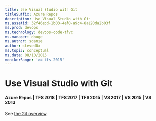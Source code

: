 ```yaml
---
title: Use Visual Studio with Git
titleSuffix: Azure Repos
description: Use Visual Studio with Git
ms.assetid: 32f46ecd-1b03-4ef0-a9c4-8a120da2b03f
ms.prod: devops
ms.technology: devops-code-tfvc
ms.manager: douge
ms.author: sdanie
author: steved0x
ms.topic: conceptual
ms.date: 08/10/2016
monikerRange: '>= tfs-2015'
---
```



# Use Visual Studio with Git

#### Azure Repos | TFS 2018 | TFS 2017 | TFS 2015 | VS 2017 | VS 2015 | VS 2013

See [the Git overview](../../repos/git/overview.md).
